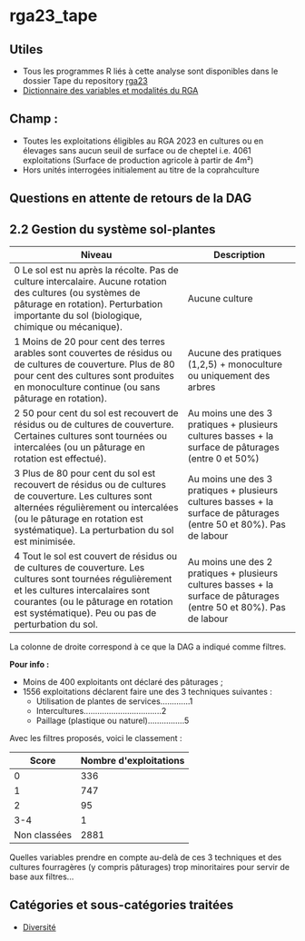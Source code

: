 # rga23_tape

## Utiles
- Tous les programmes R liés à cette analyse sont disponibles dans le dossier Tape du repository [rga23](https://github.com/nathalieDubreu/rga23) 
- [Dictionnaire des variables et modalités du RGA](https://docs.google.com/spreadsheets/d/16DxQiRkNIRXOBTypMM7NZsaku60rkBLX/edit?usp=sharing&ouid=111896801001167457308&rtpof=true&sd=true)

## **Champ** : 
- Toutes les exploitations éligibles au RGA 2023 en cultures ou en élevages sans aucun seuil de surface ou de cheptel i.e. 4061 exploitations (Surface de production agricole à partir de 4m²)
- Hors unités interrogées initialement au titre de la coprahculture

## Questions en attente de retours de la DAG

## 2.2 Gestion du système sol-plantes

| Niveau | Description |
|--------|-------------|
|   0   Le sol est nu après la récolte. Pas de culture intercalaire. Aucune rotation des cultures (ou systèmes de pâturage en rotation). Perturbation importante du sol (biologique, chimique ou mécanique).  | Aucune culture |
|   1   Moins de 20 pour cent des terres arables sont couvertes de résidus ou de cultures de couverture. Plus de 80 pour cent des cultures sont produites en monoculture continue (ou sans pâturage en rotation).  | Aucune des pratiques (1,2,5) + monoculture ou uniquement des arbres |
|   2   50 pour cent du sol est recouvert de résidus ou de cultures de couverture. Certaines cultures sont tournées ou intercalées (ou un pâturage en rotation est effectué).  | Au moins une des 3 pratiques + plusieurs cultures basses + la surface de pâturages (entre 0 et 50%) |
|   3   Plus de 80 pour cent du sol est recouvert de résidus ou de cultures de couverture. Les cultures sont alternées régulièrement ou intercalées (ou le pâturage en rotation est systématique). La perturbation du sol est minimisée.  | Au moins une des 3 pratiques + plusieurs cultures basses + la surface de pâturages (entre 50 et 80%). Pas de labour |
|   4   Tout le sol est couvert de résidus ou de cultures de couverture. Les cultures sont tournées régulièrement et les cultures intercalaires sont courantes (ou le pâturage en rotation est systématique). Peu ou pas de perturbation du sol.  | Au moins une des 2 pratiques + plusieurs cultures basses + la surface de pâturages (entre 50 et 80%). Pas de labour |

La colonne de droite correspond à ce que la DAG a indiqué comme filtres.

**Pour info :**
- Moins de 400 exploitants ont déclaré des pâturages ;
- 1556 exploitations déclarent faire une des 3 techniques suivantes :
  - Utilisation de plantes de services.............1
  - Intercultures..................................2
  - Paillage (plastique ou naturel)................5

Avec les filtres proposés, voici le classement :

| Score | Nombre d'exploitations |
|-------|------------------------|
|   0   |          336           |
|   1   |          747           |
|   2   |           95           |
|  3-4  |            1           |
| Non classées |      2881        |

<span style="Orange">Quelles variables prendre en compte au-delà de ces 3 techniques et des cultures fourragères (y compris pâturages) trop minoritaires pour servir de base aux filtres...</span>

## Catégories et sous-catégories traitées
    
- [Diversité](Diversity.md)

